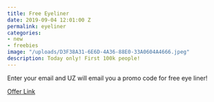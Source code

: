 ```yaml
---
title: Free Eyeliner
date: 2019-09-04 12:01:00 Z
permalink: eyeliner
categories:
- new
- freebies
image: "/uploads/D3F38A31-6E6D-4A36-88E0-33A0604A4666.jpeg"
description: Today only! First 100k people!
---
```


Enter your email and UZ will email you a promo code for free eye liner!

[Offer Link](https://www.uz.team/dtp-j7da.html?utm_source=YH-UZ-Kelela-US-Facebook)